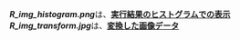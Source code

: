 ***R_img_histogram.png***は、<ins>**実行結果のヒストグラムでの表示**</ins><br>
***R_img_transform.jpg***は、<ins>**変換した画像データ**</ins>

